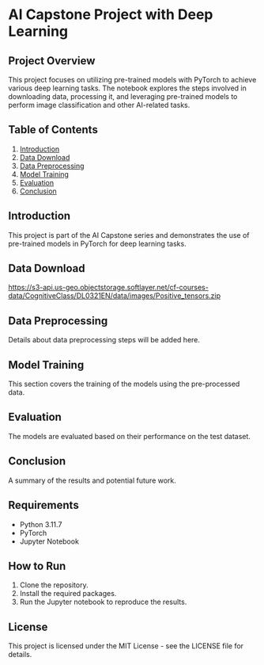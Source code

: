 # AI Capstone Project with Deep Learning

## Project Overview

This project focuses on utilizing pre-trained models with PyTorch to achieve various deep learning tasks. The notebook explores the steps involved in downloading data, processing it, and leveraging pre-trained models to perform image classification and other AI-related tasks.

## Table of Contents

1. [Introduction](#introduction)
2. [Data Download](#download_data)
3. [Data Preprocessing](#data_preprocessing)
4. [Model Training](#model_training)
5. [Evaluation](#evaluation)
6. [Conclusion](#conclusion)

## Introduction <a name="introduction"></a>

This project is part of the AI Capstone series and demonstrates the use of pre-trained models in PyTorch for deep learning tasks.

## Data Download <a name="download_data"></a>
https://s3-api.us-geo.objectstorage.softlayer.net/cf-courses-data/CognitiveClass/DL0321EN/data/images/Positive_tensors.zip 

## Data Preprocessing <a name="data_preprocessing"></a>

Details about data preprocessing steps will be added here.

## Model Training <a name="model_training"></a>

This section covers the training of the models using the pre-processed data.

## Evaluation <a name="evaluation"></a>

The models are evaluated based on their performance on the test dataset.

## Conclusion <a name="conclusion"></a>

A summary of the results and potential future work.

## Requirements

- Python 3.11.7
- PyTorch
- Jupyter Notebook

## How to Run

1. Clone the repository.
2. Install the required packages.
3. Run the Jupyter notebook to reproduce the results.

## License

This project is licensed under the MIT License - see the LICENSE file for details.
